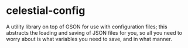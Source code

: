 # celestial-config

A utility library on top of GSON for use with configuration files; this abstracts the loading and
saving of JSON files for you, so all you need to worry about is what variables you need to save,
and in what manner.
